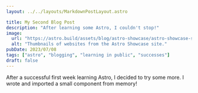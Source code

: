 ```yaml
---
layout: ../../layouts/MarkdownPostLayout.astro

title: My Second Blog Post
description: "After learning some Astro, I couldn't stop!"
image:
  url: "https://astro.build/assets/blog/astro-showcase/astro-showcase-screenshot.jpg"
  alt: "Thumbnails of websites from the Astro Showcase site."
pubDate: 2023/07/08
tags: ["astro", "blogging", "learning in public", "successes"]
draft: false
---
```


After a successful first week learning Astro, I decided to try some more. I wrote and imported a small component from memory!
